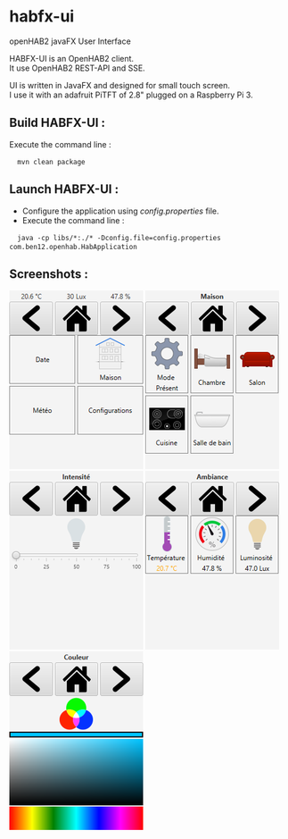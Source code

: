 # habfx-ui
openHAB2 javaFX User Interface

HABFX-UI is an OpenHAB2 client.<br />
It use OpenHAB2 REST-API and SSE.

UI is written in JavaFX and designed for small touch screen.<br />
I use it with an adafruit PiTFT of 2.8" plugged on a Raspberry Pi 3.

## Build HABFX-UI :

Execute the command line :<br />
```
  mvn clean package
```

## Launch HABFX-UI :

* Configure the application using _config.properties_ file.
* Execute the command line :
```
  java -cp libs/*:./* -Dconfig.file=config.properties com.ben12.openhab.HabApplication
```

## Screenshots :
![Screenshot 001](https://raw.githubusercontent.com/ben12/habfx-ui/first-dev/doc/screenshots/001.png)
![Screenshot 002](https://raw.githubusercontent.com/ben12/habfx-ui/first-dev/doc/screenshots/002.png)
![Screenshot 003](https://raw.githubusercontent.com/ben12/habfx-ui/first-dev/doc/screenshots/003.png)
![Screenshot 004](https://raw.githubusercontent.com/ben12/habfx-ui/first-dev/doc/screenshots/004.png)
![Screenshot 005](https://raw.githubusercontent.com/ben12/habfx-ui/first-dev/doc/screenshots/005.png)
